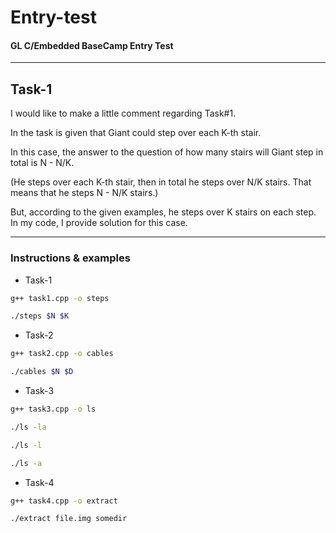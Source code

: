 # Entry-test
#### GL C/Embedded BaseCamp Entry Test

-----

## Task-1

I would like to make a little comment regarding Task#1. 

In the task is given that Giant could step over each K-th stair.

In this case, the answer to the question of how many stairs will Giant step in total is N - N/K. 

(He steps over each K-th stair, then in total he steps over N/K stairs. That means that he steps N - N/K stairs.)


But, according to the given examples, he steps over K stairs on each step. In my code, I provide solution for this case.

---------

### Instructions & examples

- Task-1
```bash
g++ task1.cpp -o steps

./steps $N $K
```
- Task-2
```bash
g++ task2.cpp -o cables

./cables $N $D
```
- Task-3
```bash
g++ task3.cpp -o ls
```
```bash
./ls -la

./ls -l

./ls -a
```

- Task-4
```bash
g++ task4.cpp -o extract

./extract file.img somedir
```

